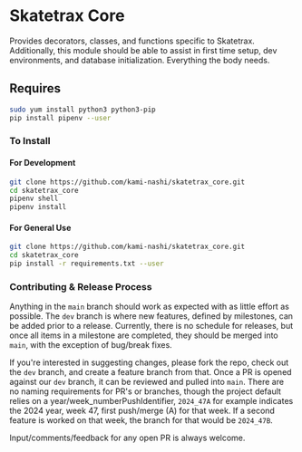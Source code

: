 # Skatetrax Core
Provides decorators, classes, and functions specific to Skatetrax. Additionally, this module should be able to assist in first time setup, dev environments, and database initialization.  Everything the body needs.


## Requires
``` bash
sudo yum install python3 python3-pip
pip install pipenv --user
```

### To Install
#### For Development
``` bash
git clone https://github.com/kami-nashi/skatetrax_core.git
cd skatetrax_core
pipenv shell
pipenv install
```

#### For General Use
```bash
git clone https://github.com/kami-nashi/skatetrax_core.git
cd skatetrax_core
pip install -r requirements.txt --user
```

### Contributing & Release Process
Anything in the `main` branch should work as expected with as little effort as possible.  The `dev` branch is where new features, defined by milestones, can be added prior to a release.  Currently, there is no schedule for releases, but once all items in a milestone are completed, they should be merged into `main`, with the exception of bug/break fixes.

If you're interested in suggesting changes, please fork the repo, check out the `dev` branch, and create a feature branch from that.  Once a PR is opened against our `dev` branch, it can be reviewed and pulled into `main`. There are no naming requirements for PR's or branches, though the project default relies on a year/week_numberPushIdentifier, `2024_47A` for example indicates the 2024 year, week 47, first push/merge (A) for that week. If a second feature is worked on that week, the branch for that would be `2024_47B`.

Input/comments/feedback for any open PR is always welcome.
